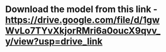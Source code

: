 # Download the model from this link - https://drive.google.com/file/d/1gwWvLo7TYvXkjorRMri6a0oucX9qvv_y/view?usp=drive_link
